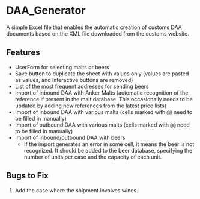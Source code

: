 # DAA\_Generator

A simple Excel file that enables the automatic creation of customs DAA documents based on the XML file downloaded from the customs website.

## Features

- UserForm for selecting malts or beers
- Save button to duplicate the sheet with values only (values are pasted as values, and interactive buttons are removed)
- List of the most frequent addresses for sending beers
- Import of inbound DAA with Anker Malts (automatic recognition of the reference if present in the malt database. This occasionally needs to be updated by adding new references from the latest price lists)
- Import of inbound DAA with various malts (cells marked with `@@` need to be filled in manually)
- Import of outbound DAA with various malts (cells marked with `@@` need to be filled in manually)
- Import of inbound/outbound DAA with beers
  - If the import generates an error in some cell, it means the beer is not recognized. It should be added to the beer database, specifying the number of units per case and the capacity of each unit.

## Bugs to Fix

1. Add the case where the shipment involves wines.



